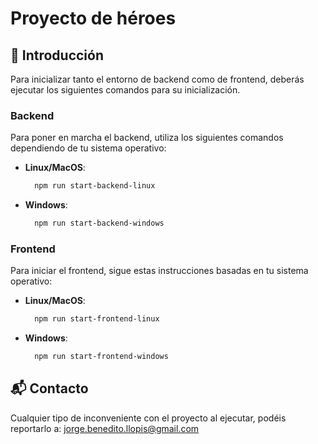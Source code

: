 # Proyecto de héroes

## 🚀 Introducción
Para inicializar tanto el entorno de backend como de frontend, deberás ejecutar los siguientes comandos para su inicialización.

### Backend

Para poner en marcha el backend, utiliza los siguientes comandos dependiendo de tu sistema operativo:

- **Linux/MacOS**:
  ```bash
    npm run start-backend-linux
    ```
- **Windows**:
  ```bash
    npm run start-backend-windows
    ```

### Frontend

Para iniciar el frontend, sigue estas instrucciones basadas en tu sistema operativo:

- **Linux/MacOS**:
  ```bash
    npm run start-frontend-linux
    ```
- **Windows**:
  ```bash
    npm run start-frontend-windows
    ```
## 📬 Contacto
Cualquier tipo de inconveniente con el proyecto al ejecutar, podéis reportarlo a: jorge.benedito.llopis@gmail.com
